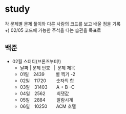 # study
각 문제별 문제 풀이와 다른 사람의 코드를 보고 배울 점을 기록 \
+) 02/05 코드에 가능한 주석을 다는 습관을 목표로
## 백준 
- 02월 스터디(브론즈부터!)
  - 날짜 | 문제 번호 &ensp;|&ensp;문제 제목
  - 01일&emsp;2439&emsp;&emsp;&ensp;별 찍기 -2
  - 02일&emsp;11720 &emsp;&emsp;숫자의 합
  - 03일&emsp;31403&emsp;&emsp;A + B -C
  - 04일&emsp;2562&emsp;&emsp;&ensp;최댓값
  - 05일&emsp;2884&emsp;&emsp;&ensp;알람시계
  - 06일&emsp;10250&emsp;&emsp;ACM 호텔